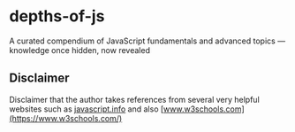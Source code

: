 # depths-of-js
A curated compendium of JavaScript fundamentals and advanced topics — knowledge once hidden, now revealed

## Disclaimer
Disclaimer that the author takes references from several very helpful websites such as [javascript.info](https://javascript.info/) and also [www.w3schools.com](https://www.w3schools.com/)

